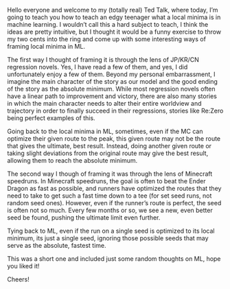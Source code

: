 Hello everyone and welcome to my (totally real) Ted Talk, where today, I’m going to teach you how to teach an edgy teenager what a local minima is in machine learning. I wouldn’t call this a hard subject to teach, I think the ideas are pretty intuitive, but I thought it would be a funny exercise to throw my two cents into the ring and come up with some interesting ways of framing local minima in ML.

The first way I thought of framing it is through the lens of JP/KR/CN regression novels. Yes, I have read a few of them, and yes, I did unfortunately enjoy a few of them. Beyond my personal embarrassment, I imagine the main character of the story as our model and the good ending of the story as the absolute minimum. While most regression novels often have a linear path to improvement and victory, there are also many stories in which the main character needs to alter their entire worldview and trajectory in order to finally succeed in their regressions, stories like Re:Zero being perfect examples of this. 

Going back to the local minima in ML, sometimes, even if the MC can optimize their given route to the peak, this given route may not be the route that gives the ultimate, best result. Instead, doing another given route or taking slight deviations from the original route may give the best result, allowing them to reach the absolute minimum.

The second way I though of framing it was through the lens of Minecraft speedruns. In Minecraft speedruns, the goal is often to beat the Ender Dragon as fast as possible, and runners have optimized the routes that they need to take to get such a fast time down to a tee (for set seed runs, not random seed ones). However, even if the runner’s route is perfect, the seed is often not so much. Every few months or so, we see a new, even better seed be found, pushing the ultimate limit even further.

Tying back to ML, even if the run on a single seed is optimized to its local minimum, its just a single seed, ignoring those possible seeds that may serve as the absolute, fastest time. 

This was a short one and included just some random thoughts on ML, hope you liked it!

Cheers!
